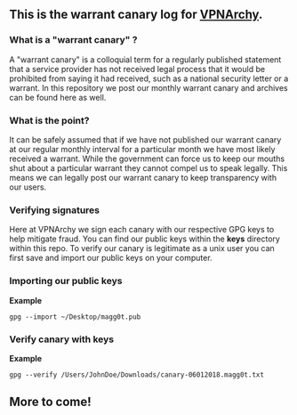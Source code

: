 ## This is the warrant canary log for [VPNArchy](https://vpnarchy.com). 

### What is a "warrant canary" ?
A "warrant canary" is a colloquial term for a regularly published statement that a service provider has not received legal process that it would be prohibited from saying it had received, such as a national security letter or a warrant. In this repository we post our monthly warrant canary and archives can be found here as well.

### What is the point?
It can be safely assumed that if we have not published our warrant canary at our regular monthly interval for a particular month we have most likely received a warrant. While the government can force us to keep our mouths shut about a particular warrant they cannot compel us to speak legally. This means we can legally post our warrant canary to keep transparency with our users.

### Verifying signatures
Here at VPNArchy we sign each canary with our respective GPG keys to help mitigate fraud. You can find our public keys within the **keys** directory within this repo. To verify our canary is legitimate as a unix user you can first save and import our public keys on your computer.

### Importing our public keys
**Example**
```
gpg --import ~/Desktop/magg0t.pub
```

### Verify canary with keys
**Example**
```
gpg --verify /Users/JohnDoe/Downloads/canary-06012018.magg0t.txt
```

## More to come!
